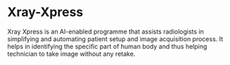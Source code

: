 # Xray-Xpress
Xray Xpress is an AI-enabled programme that assists radiologists in simplifying and automating patient setup and image acquisition process. It helps in identifying the specific part of human body and thus helping technician to take image without any retake. 
